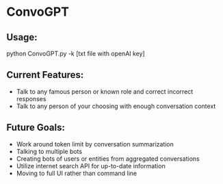 # ConvoGPT
## Usage:
python ConvoGPT.py -k [txt file with openAI key]
## Current Features:
- Talk to any famous person or known role and correct incorrect responses
- Talk to any person of your choosing with enough conversation context
## Future Goals:
- Work around token limit by conversation summarization
- Talking to multiple bots
- Creating bots of users or entities from aggregated conversations
- Utilize internet search API for up-to-date information
- Moving to full UI rather than command line
